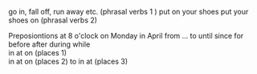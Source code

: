 go in, fall off, run away etc. (phrasal verbs 1 )
put on your shoes    put your shoes on (phrasal verbs 2)

Preposiontions
at 8 o'clock   on Monday  in April
from ... to   until   since   for
before   after   during   while  
in   at   on  (places 1)  
in   at   on  (places 2)
to   in   at  (places 3)  
